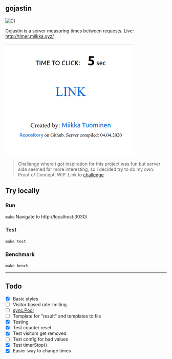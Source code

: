 ## gojastin
![CI](https://github.com/tuommii/gojastin/workflows/CI/badge.svg)

Gojastin is a server measuring times between requests. Live: http://timer.miikka.xyz/


![Screenshot](/pic.png)


>  Challenge where i got inspiration for this project was fun but server side seemed far more interesting, so I decided try to do my own. Proof of Concept. WIP. Link to [challenge](https://github.com/hivehelsinki/remote-challs/tree/master/chall03)


## Try locally

### Run
`make`
Navigate to http://localhost:3030/

### Test
`make test`

### Benchmark
```make bench```

---

## Todo
- [x] Basic styles
- [ ] Visitor based rate limiting
- [ ] [sync.Pool](https://developer20.com/using-sync-pool/index.html)
- [ ] Template for "result" and templates to file
- [x] Testing
- [x] Test counter reset
- [x] Test visitors get removed
- [ ] Test config for bad values
- [x] Test timerStop()
- [x] Easier way to change times
